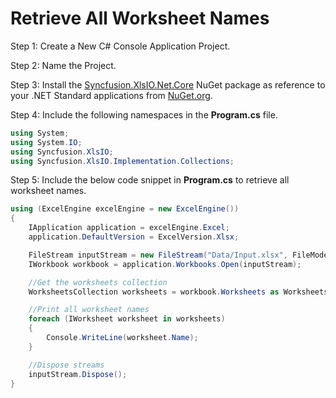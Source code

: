 # Retrieve All Worksheet Names

Step 1: Create a New C# Console Application Project.

Step 2: Name the Project.

Step 3: Install the [Syncfusion.XlsIO.Net.Core](https://www.nuget.org/packages/Syncfusion.XlsIO.Net.Core) NuGet package as reference to your .NET Standard applications from [NuGet.org](https://www.nuget.org).

Step 4: Include the following namespaces in the **Program.cs** file.

```csharp
using System;
using System.IO;
using Syncfusion.XlsIO;
using Syncfusion.XlsIO.Implementation.Collections;
```

Step 5: Include the below code snippet in **Program.cs** to retrieve all worksheet names.

```csharp
using (ExcelEngine excelEngine = new ExcelEngine())
{
    IApplication application = excelEngine.Excel;
    application.DefaultVersion = ExcelVersion.Xlsx;

    FileStream inputStream = new FileStream("Data/Input.xlsx", FileMode.Open, FileAccess.Read);
    IWorkbook workbook = application.Workbooks.Open(inputStream);

    //Get the worksheets collection
    WorksheetsCollection worksheets = workbook.Worksheets as WorksheetsCollection;

    //Print all worksheet names
    foreach (IWorksheet worksheet in worksheets)
    {
        Console.WriteLine(worksheet.Name);
    }

    //Dispose streams
    inputStream.Dispose();
}
```